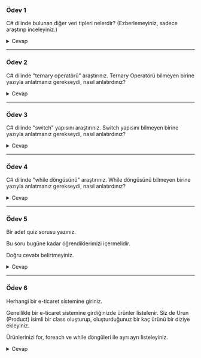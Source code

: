 ### Ödev 1

C# dilinde bulunan diğer veri tipleri nelerdir? (Ezberlemeyiniz, sadece araştırıp inceleyiniz.)

<details>
  <summary>Cevap</summary>

byte 
sbyte 
short
ushort
int 
uint
long
ulong 
float 
double 
decimal
char
string
boolean

</details>



____



### Ödev 2

C# dilinde "ternary operatörü" araştırınız. Ternary Operatörü bilmeyen birine yazıyla anlatmanız gerekseydi, nasıl anlatırdınız?

<details>
  <summary>Cevap</summary></br>
Şimdiii, biz şart blokları kullanıyoruz. Nedir bunlar?</br></br>
if (eğer)</br>
else if (değilse eğer)</br>
else (değilse)</br></br>
Bu şart blokları birşeyi kontrol etmemize yarıyor.</br>
Örneğin bir login (giriş yapma) işlemini kontrol edelim</br>

```c#
    // Girdilerin string olucagını söyliyelim
    string kullaniciAdi = "", sifre = "";
    // K.Adi Girmesini istiyelim
    Console.WriteLine("Kullanici Adini Girin: ");
    //Girileni kullaniciAdi stringine atıyalım.
    kullaniciAdi = Console.ReadLine();
    //Şifre Girmesini istiyelim
    Console.WriteLine("Sifreyi Girin");
    //Girileni sifre stringine atıyalım.
    sifre = Console.ReadLine();
//
// Ardından
// 
//   .--EĞER 
//   |      .--programa verdiğimiz kullanıcı adı
//   |      |        .-- Eşit ise
//   |      |        |     .-"admin" stringine
//   |      |        |     |     .--Ve
//   |      |        |     |     |  .-- Programa verdiğimiz şifre
//   |      |        |     |     |  |    .-- Eşit ise
//   |      |        |     |     |  |    |    .- "123" stringine
//   |      |        |     |     |  |    |    |         Sorgusunu yapalım
//   |      |        |     |     |  |    |    |
//   ↓      ↓        ↓     ↓     ↓  ↓    ↓    ↓
    if (kullaniciAdi == "admin" && sifre == "123")
    {
    
    //"Giris basarili" yazdir
    Console.WriteLine("Giris Basarili");
    
    }
    
    //Değilse yani bu koşullardan herhangi birisi sağlanmıyor ise
    else
    {
    
    //Hatalı girdi olduğunu belirt.
    Console.WriteLine("Kullanici adi ve ya sifre hatali");
    
    }
```

Şimdi gelelim bahsedilen operatöre (ismini unuttunuz değil mi? Bende unuttum aramızda :smile: )

Ternary Operatörü nedir? 

Valla araştırdım geldim, bu operatör bizim şart blokları ile kontrol ettiğimiz şeyleri ben tek satırda yaparım diyormuş. (Biraz iddalı sanki değil mi? ne de olsa bu kadar zamandır şart bloklarını böyle kullanıyoruz.) 

Gelin hızlıca bir inceleme yapalım.

```c#
//Yine Aynı İşlemler

    // Girdilerin string olucagını söyliyelim
    string kullaniciAdi = "", sifre = "";
    // K.Adi Girmesini istiyelim
    Console.WriteLine("Kullanici Adini Girin: ");
    //Girileni kullaniciAdi stringine atıyalım.
    kullaniciAdi = Console.ReadLine();
    //Şifre Girmesini istiyelim
    Console.WriteLine("Sifreyi Girin");
    //Girileni sifre stringine atıyalım.
    sifre = Console.ReadLine();

    //Geldik operatöre
    //Şimdi burada durum stringini tanımlamışız (gözünüz aşağıya çoktan kaymıştır :) kaymadıysa bile şuan kaymıştır :) hala kaymadıysa, kaysın :) ) ve yazdırmışız.
    //Bu demek oluyor ki şimdi birşeyi kontrol edicez bu kontrol bize bir sonuç sağlayacak ve bu sonuçta durum stringine atanıcak ardından bize sonucu yazdırıcak.
    //Burası tamam peki bu görüntü kalabalığı ne?
    //Gelin inceliyelim.
    //"durum ="den sonrasını inceliyelim.
//
//                                       .--Aynı kontroller yapılmış
//                                       |                    .--Hmm kontrolleri yapmışız, parantez içine alıp sonuna soru işareti koymuşuz.
//                                       |                    |      .---1.durum için giriş başarılı
//                       ----------------.----------------    |      |          .--2.Bir durum girdiğimizi belirtmişiz ve ayırmışız.
//                      /        |     |     |   |    |   \   |      |          |               .--2.Durum için ise giriş başarız sonucunu vermişiz.
//                      |        |     |     |   |    |   |   |      |          |               |              Yani burada ki sonucu "durum" stringine atamışız
    string durum = (kullaniciAdi == "admin" && sifre == "123")? "Giris Basarili":"Kullanici adi ve ya sifre hatali";
//  Ardından durumu başarılı veya başarız şeklinde yazdırmışız.
    Console.WriteLine(durum);
```

Ben şok, ciddi ciddi tek satırda hallettik :smile: 


</details>


____





### Ödev 3

C# dilinde "switch" yapısını araştırınız. Switch yapısını bilmeyen birine yazıyla anlatmanız gerekseydi, nasıl anlatırdınız?

<details>
  <summary>Cevap</summary>

Gelin bunu da microsoft'un dökümanlarından inceliyelim.

>Switch yapısı nedir? 

Switch yapısında tek bir ifade ile, üç veya daha fazla koşulu kontrol edeiyor ve genellikle If-Else yapısına alternatif olarak kullanılıyormuş. Örneğin, aşağıdaki ifade, verdiğimiz bir tam sayının üç değerden birine sahip olup olmadığını kontrol ediyormuş

```c#
using System;

public class Example
{
    public static void Main()
    {
        int caseSwitch = 2;

        switch (caseSwitch)
        {
            case 1:
                Console.WriteLine("Case 1");
                break;
            case 2:
                Console.WriteLine("Case 2");
                break;
            default:
                Console.WriteLine("Default case");
                break;
        }
    }
}
```

Bize böyle bir kod verilmiş. Bu sefer tek tek inceliyelim.

Main'de caseSwitch tam sayısını 2'ye eşit olarak tanımlamışız.

```c#
int caseSwitch = 2;
```

Ardından bu template içinde birşeyler yapmışız.</br>
caseSwitch şeklinde bir tam sayı atamıştık. Switch yapısına bu tamsayıyı vermişiz. Bu demek oluyor ki ya bu tam sayıyı kullanarak bana çıktı vericek ya da bu tam sayıyı kullanarak işlem yapıcak.

```c#
switch (caseSwitch)
        {

        }
```

Bütün olarak incelersek. case 1:, case2: yazmış onların içine de stringler yazıp konsolda yazdırmak istemişiz. ve ardından break yazmışız.</br>
Bu demek oluyor ki bizim verdiğimiz tam sayıyı kullanarak bize çıktı veriyor. Peki nasıl?</br>


```c#
switch (caseSwitch)
        {
            case 1:
                Console.WriteLine("Case 1");
                break;
            case 2:
                Console.WriteLine("Case 2");
                break;
            default:
                Console.WriteLine("Default case");
                break;
        }
```

Gelin bu kod bloğunu bi çalıştıralım.

![](https://i.imgur.com/vQ8swTj.png)

Bize case2 sonucunu verdi. Eğer verdiğimiz tamsayıyı 1 yaparsak da Case 1 çıktısı veriyor.</br>

Break'i de halen anlamadıysak hemen bi google'a soralım.

![](https://i.imgur.com/2AVXkRR.png)

Yani burdan şunu çıkarabiliriz.

![](https://i.imgur.com/SIyRe9L.png)

Orda birde default var o ne peki?

Microsoft dökümanlarına gittiğimizde bozuk bir çeviri ile bize bu verilmiş.

![](https://i.imgur.com/FGgKK6k.png)

Yani default'dan da anlayacağımz şey verdiğimiz tam sayı 3 olursa. Default Case döndürücek. 

Doğrumu anladık?

![](https://i.imgur.com/iTtHizA.png)

:100: 


</details>

____



### Ödev 4

C# dilinde "while döngüsünü" araştırınız. While döngüsünü bilmeyen birine yazıyla anlatmanız gerekseydi, nasıl anlatırdınız?

<details>
  <summary>Cevap</summary>

Bunu da benim dökümanlardan inceleyelim :smile: </br> While dönügüsü nedir?</br> While döngüsü ile bir işlem yaparak anlatmak istiyorum.</br> Ama öncelikle snippet ile bize verilen taslağa bir bakalım.

![](https://i.imgur.com/FufIG22.png)

Gayet basit bir şekilde while yazıp bir koşulu kontrol ediyoruz true ya da false.</br> 

Eğer bu döngünün içine birşey yazdırırsam;

```c#
while (true)
{
    Console.WriteLine("Sonsuz");
}
```
Progrma bize sonsuza kadar "Sonsuz" yazısını yazıcak.

Tabi ki sonsuza kadar gereksiz bir işlem yapmasını istemiyoruz. Birde gerekli bir işlem yaptıralım, yapacağımız işlem, bir yazıyı koşula göre yazdırmak olsun.

```c#

//Bir i tam sayısı belirliyelim bu tam sayı 1 olsun.
int i = 1;

//Eğer i 10'dan küçük eşitse aşağıdaki işlemi bir kere yap böylelikle koşulumuz tamamlana kadar bu döngü devam edicek.
while (i<=10)
{
    Console.WriteLine("Şuanki sayı:" + i);
    i++;
}
```

Daha fazla detaya girmek istemiyorum çünkü zaten for'da açıklamıştım, tek farkı while içinde tam sayı oluşturup işlemler yapabiliyoruz.

</details>

____


### Ödev 5

Bir adet quiz sorusu yazınız.

Bu soru bugüne kadar öğrendiklerimizi içermelidir.

Doğru cevabı belirtmeyiniz.

<details>
  <summary>Cevap</summary>
  
For döngüsünde length ne anlama gelir?
  
</details>

____

### Ödev 6

Herhangi bir e-ticaret sistemine giriniz.

Genellikle bir e-ticaret sistemine girdiğinizde ürünler listelenir. Siz de Urun (Product) isimli bir class oluşturup, oluşturduğunuz bir kaç ürünü bir diziye ekleyiniz.

Ürünlerinizi for, foreach ve while döngüleri ile ayrı ayrı listeleyiniz.

<details>
  <summary>Cevap</summary>

+Yapıldı</br>
Kod eklenicek.

</details>

